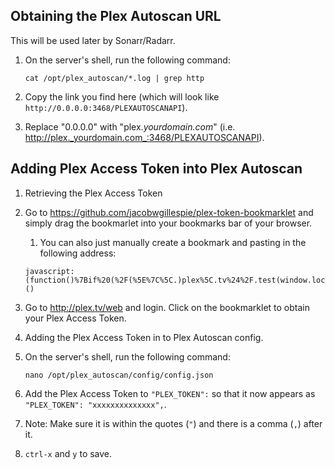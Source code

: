 ## Obtaining the Plex Autoscan URL

This will be used later by Sonarr/Radarr.

1. On the server's shell, run the following command:

    ```
    cat /opt/plex_autoscan/*.log | grep http
    ```
1. Copy the link you find here (which will look like `http://0.0.0.0:3468/PLEXAUTOSCANAPI`).

1. Replace "0.0.0.0" with "plex._yourdomain.com_" (i.e. http://plex._yourdomain.com_:3468/PLEXAUTOSCANAPI).


## Adding Plex Access Token into Plex Autoscan

1. Retrieving the Plex Access Token

  1. Go to https://github.com/jacobwgillespie/plex-token-bookmarklet and simply drag the bookmarlet into your bookmarks bar of your browser.

        1.  You can also just manually create a bookmark and pasting in the following address:

        ```
        javascript:(function()%7Bif%20(%2F(%5E%7C%5C.)plex%5C.tv%24%2F.test(window.location.hostname))%20%7Bprompt('Your%20Plex%20token'%2C%20window.PLEXWEB.myPlexAccessToken%7C%7Cwindow.localStorage.myPlexAccessToken)%7D%20else%20%7Balert('Please%20drag%20this%20link%20to%20your%20bookmark%20bar%20and%20click%20it%20when%20using%20the%20Plex%20Web%20App')%3B%7D%7D)()
        ```

 1.  Go to http://plex.tv/web and login. Click on the bookmarklet to obtain your Plex Access Token.

1. Adding the Plex Access Token in to Plex Autoscan config.

 1. On the server's shell, run the following command:

     ```
     nano /opt/plex_autoscan/config/config.json
     ```
 1. Add the Plex Access Token to `"PLEX_TOKEN":` so that it now appears as `"PLEX_TOKEN": "xxxxxxxxxxxxxx",`.

   1. Note: Make sure it is within the quotes (`"`) and there is a comma (`,`) after it.

 1. `ctrl-x` and `y` to save.
